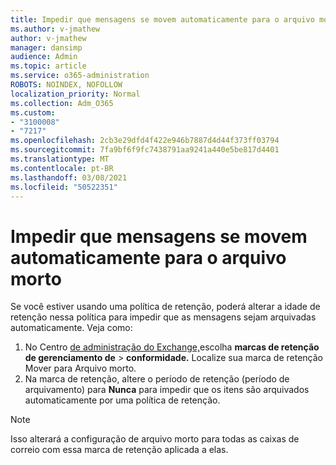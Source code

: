 ```yaml
---
title: Impedir que mensagens se movem automaticamente para o arquivo morto
ms.author: v-jmathew
author: v-jmathew
manager: dansimp
audience: Admin
ms.topic: article
ms.service: o365-administration
ROBOTS: NOINDEX, NOFOLLOW
localization_priority: Normal
ms.collection: Adm_O365
ms.custom:
- "3100008"
- "7217"
ms.openlocfilehash: 2cb3e29dfd4f422e946b7887d4d44f373ff03794
ms.sourcegitcommit: 7fa9bf6f9fc7438791aa9241a440e5be817d4401
ms.translationtype: MT
ms.contentlocale: pt-BR
ms.lasthandoff: 03/08/2021
ms.locfileid: "50522351"
---
```

# <a name="stop-messages-from-moving-to-the-archive-automatically"></a>Impedir que mensagens se movem automaticamente para o arquivo morto

Se você estiver usando uma política de retenção, poderá alterar a idade de retenção nessa política para impedir que as mensagens sejam arquivadas automaticamente. Veja como:

1. No Centro [de administração do Exchange,](https://go.microsoft.com/fwlink/?linkid=2059104)escolha **marcas de retenção de gerenciamento de**  >  **conformidade.** Localize sua marca de retenção Mover para Arquivo morto.
2. Na marca de retenção, altere o período de retenção (período de arquivamento) para **Nunca** para impedir que os itens são arquivados automaticamente por uma política de retenção.

> [!NOTE]
> Isso alterará a configuração de arquivo morto para todas as caixas de correio com essa marca de retenção aplicada a elas.
